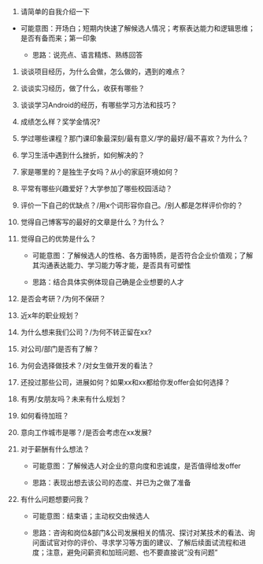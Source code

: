 1. 请简单的自我介绍一下

  - 可能意图：开场白；短期内快速了解候选人情况；考察表达能力和逻辑思维；是否有备而来；第一印象 

    - 思路：说亮点、语言精炼、熟练回答

1. 谈谈项目经历，为什么会做，怎么做的，遇到的难点？
1. 谈谈实习经历，做了什么，收获有哪些？
1. 谈谈学习Android的经历，有哪些学习方法和技巧？
1. 成绩怎么样？奖学金情况?
1. 学过哪些课程？那门课印象最深刻/最有意义/学的最好/最不喜欢？为什么？
1. 学习生活中遇到什么挫折，如何解决的？
1. 家是哪里的？是独生子女吗？从小的家庭环境如何？
1. 平常有哪些兴趣爱好？大学参加了哪些校园活动？
1. 评价一下自己的优缺点？/用x个词形容你自己。/别人都是怎样评价你的？
1. 觉得自己博客写的最好的文章是什么？为什么？
1. 觉得自己的优势是什么？

    - 可能意图：了解候选人的性格、各方面特质，是否符合企业价值观；了解其沟通表达能力、学习能力等才能，是否具有可塑性

    - 思路：结合具体实例体现自己确是企业想要的人才

1. 是否会考研？/为何不保研？
1. 近x年的职业规划？
1. 为什么想来我们公司？/为何不转正留在xx?
1. 对公司/部门是否有了解？
1. 为何会选择做技术？/对女生做开发的看法？
1. 还投过那些公司，进展如何？如果xx和xx都给你发offer会如何选择？
1. 有男/女朋友吗？未来有什么规划？
1. 如何看待加班？
1. 意向工作城市是哪？/是否会考虑在xx发展?
1. 对于薪酬有什么想法？

    - 可能意图：了解候选人对企业的意向度和忠诚度，是否值得给发offer

    - 思路：表现出想去该公司的态度、并已为之做了准备

1. 有什么问题想要问我？

    - 可能意图：结束语；主动权交由候选人

    - 思路：咨询和岗位&部门&公司发展相关的情况、探讨对某技术的看法、询问面试官对你的评价、寻求学习等方面的建议、了解后续面试流程和进度；注意，避免问薪资和加班问题、也不要直接说“没有问题”

